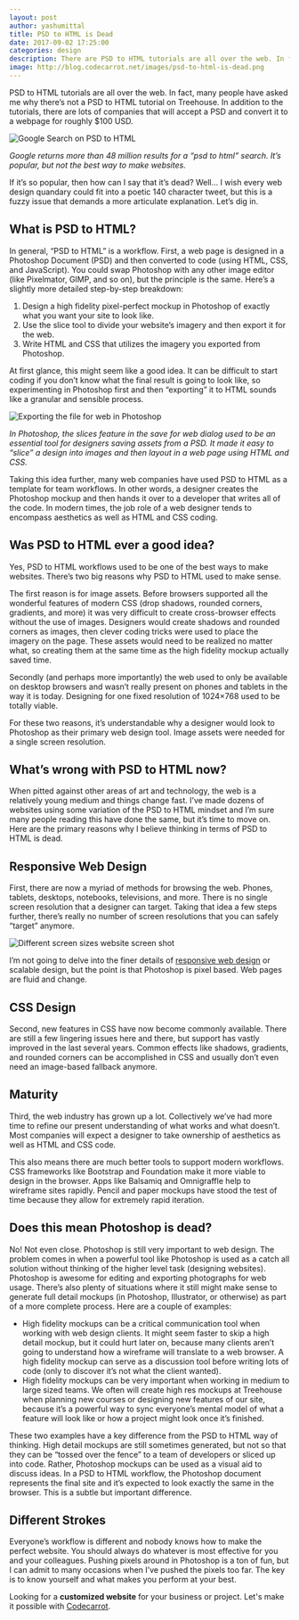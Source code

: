 ```yaml
---
layout: post
author: yashumittal
title: PSD to HTML is Dead
date: 2017-09-02 17:25:00
categories: design
description: There are PSD to HTML tutorials are all over the web. In fact, many have searched on Google how to convert PSD to HTML. So why is it dead?
image: http://blog.codecarrot.net/images/psd-to-html-is-dead.png
---
```


PSD to HTML tutorials are all over the web. In fact, many people have asked me why there’s not a PSD to HTML tutorial on Treehouse. In addition to the tutorials, there are lots of companies that will accept a PSD and convert it to a webpage for roughly $100 USD.

![Google Search on PSD to HTML](http://blog.codecarrot.net/images/google-search-on-psd2html.png)

*Google returns more than 48 million results for a “psd to html” search. It’s popular, but not the best way to make websites.*

If it’s so popular, then how can I say that it’s dead? Well… I wish every web design quandary could fit into a poetic 140 character tweet, but this is a fuzzy issue that demands a more articulate explanation. Let’s dig in.

## What is PSD to HTML?

In general, “PSD to HTML” is a workflow. First, a web page is designed in a Photoshop Document (PSD) and then converted to code (using HTML, CSS, and JavaScript). You could swap Photoshop with any other image editor (like Pixelmator, GIMP, and so on), but the principle is the same. Here’s a slightly more detailed step-by-step breakdown:

1. Design a high fidelity pixel-perfect mockup in Photoshop of exactly what you want your site to look like.
2. Use the slice tool to divide your website’s imagery and then export it for the web.
3. Write HTML and CSS that utilizes the imagery you exported from Photoshop.

At first glance, this might seem like a good idea. It can be difficult to start coding if you don’t know what the final result is going to look like, so experimenting in Photoshop first and then “exporting” it to HTML sounds like a granular and sensible process.

![Exporting the file for web in Photoshop](http://blog.codecarrot.net/images/exporting-the-file-for-web-in-photoshop.png)

*In Photoshop, the slices feature in the save for web dialog used to be an essential tool for designers saving assets from a PSD. It made it easy to “slice” a design into images and then layout in a web page using HTML and CSS.*

Taking this idea further, many web companies have used PSD to HTML as a template for team workflows. In other words, a designer creates the Photoshop mockup and then hands it over to a developer that writes all of the code. In modern times, the job role of a web designer tends to encompass aesthetics as well as HTML and CSS coding.

## Was PSD to HTML ever a good idea?

Yes, PSD to HTML workflows used to be one of the best ways to make websites. There’s two big reasons why PSD to HTML used to make sense.

The first reason is for image assets. Before browsers supported all the wonderful features of modern CSS (drop shadows, rounded corners, gradients, and more) it was very difficult to create cross-browser effects without the use of images. Designers would create shadows and rounded corners as images, then clever coding tricks were used to place the imagery on the page. These assets would need to be realized no matter what, so creating them at the same time as the high fidelity mockup actually saved time.

Secondly (and perhaps more importantly) the web used to only be available on desktop browsers and wasn’t really present on phones and tablets in the way it is today. Designing for one fixed resolution of 1024×768 used to be totally viable.

For these two reasons, it’s understandable why a designer would look to Photoshop as their primary web design tool. Image assets were needed for a single screen resolution.

## What’s wrong with PSD to HTML now?

When pitted against other areas of art and technology, the web is a relatively young medium and things change fast. I’ve made dozens of websites using some variation of the PSD to HTML mindset and I’m sure many people reading this have done the same, but it’s time to move on. Here are the primary reasons why I believe thinking in terms of PSD to HTML is dead.

## Responsive Web Design

First, there are now a myriad of methods for browsing the web. Phones, tablets, desktops, notebooks, televisions, and more. There is no single screen resolution that a designer can target. Taking that idea a few steps further, there’s really no number of screen resolutions that you can safely “target” anymore.

![Different screen sizes website screen shot](http://blog.codecarrot.net/images/different-screensizes-website-screenshot.png)

I’m not going to delve into the finer details of [responsive web design](/10-reasons-website-needs-mobile-optimized) or scalable design, but the point is that Photoshop is pixel based. Web pages are fluid and change.

## CSS Design

Second, new features in CSS have now become commonly available. There are still a few lingering issues here and there, but support has vastly improved in the last several years. Common effects like shadows, gradients, and rounded corners can be accomplished in CSS and usually don’t even need an image-based fallback anymore.

## Maturity

Third, the web industry has grown up a lot. Collectively we’ve had more time to refine our present understanding of what works and what doesn’t. Most companies will expect a designer to take ownership of aesthetics as well as HTML and CSS code.

This also means there are much better tools to support modern workflows. CSS frameworks like Bootstrap and Foundation make it more viable to design in the browser. Apps like Balsamiq and Omnigraffle help to wireframe sites rapidly. Pencil and paper mockups have stood the test of time because they allow for extremely rapid iteration.

## Does this mean Photoshop is dead?

No! Not even close. Photoshop is still very important to web design. The problem comes in when a powerful tool like Photoshop is used as a catch all solution without thinking of the higher level task (designing websites). Photoshop is awesome for editing and exporting photographs for web usage. There’s also plenty of situations where it still might make sense to generate full detail mockups (in Photoshop, Illustrator, or otherwise) as part of a more complete process. Here are a couple of examples:

* High fidelity mockups can be a critical communication tool when working with web design clients. It might seem faster to skip a high detail mockup, but it could hurt later on, because many clients aren’t going to understand how a wireframe will translate to a web browser. A high fidelity mockup can serve as a discussion tool before writing lots of code (only to discover it’s not what the client wanted).
* High fidelity mockups can be very important when working in medium to large sized teams. We often will create high res mockups at Treehouse when planning new courses or designing new features of our site, because it’s a powerful way to sync everyone’s mental model of what a feature will look like or how a project might look once it’s finished.

These two examples have a key difference from the PSD to HTML way of thinking. High detail mockups are still sometimes generated, but not so that they can be “tossed over the fence” to a team of developers or sliced up into code. Rather, Photoshop mockups can be used as a visual aid to discuss ideas. In a PSD to HTML workflow, the Photoshop document represents the final site and it’s expected to look exactly the same in the browser. This is a subtle but important difference.

## Different Strokes

Everyone’s workflow is different and nobody knows how to make the perfect website. You should always do whatever is most effective for you and your colleagues. Pushing pixels around in Photoshop is a ton of fun, but I can admit to many occasions when I’ve pushed the pixels too far. The key is to know yourself and what makes you perform at your best.

Looking for a **customized website** for your business or project. Let's make it possible with [Codecarrot](http://codecarrot.net/).
